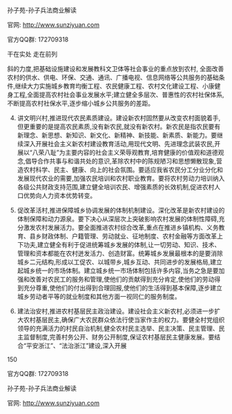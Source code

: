 孙子苑-孙子兵法商业解读

官网: http://www.sunziyuan.com

官方QQ群: 172709318

干在实处 走在前列

斜的力度,把基础设施建设和发展教科文卫体等社会事业的重点放到农村, 全面改善农村的供水、供电、环保、交通、通讯、广播电视、信息网络等公共服务的基础条件,继续大力实施城乡教育均衡工程、农民健康工程、农村文化建设工程、小康健身工程,全面提高农村社会事业发展水平;建立健全多层次、普惠性的农村社保体系,不断提高农村社保水平,逐步缩小城乡公共服务的差距。

4. 讲文明兴村,推进现代农民素质建设。建设新农村固然要从改变农村面貌着手,但更重要的是提高农民素质,没有新农民,就没有新农村。新农民是指农民要有新理念、新思想、新知识、新文化、新精神、新技能、新素质、新能力。要继续深入开展社会主义新农村建设教育活动,用现代文明、先进理念武装农民,开展以“八荣八耻”为主要内容的社会主义荣辱观教育,培育健康的价值观和道德观念,倡导合作共事与和谐共处的意识,革除农村中的陈规陋习和思想懒散现象,营造农村科学、民主、健康、向上的社会氛围。要适应我省农民分工分业分化和发展现代农业的需要,加强农民培训和农村职业教育。要将农村劳动力培训纳入各级公共财政支持范围,建立健全培训农民、增强素质的长效机制,促进农村人口优势向人力资本优势转变。

5. 促改革活村,推进保障城乡协调发展的体制机制建设。深化改革是新农村建设的体制保障和动力源泉。要下决心从深层次上突破影响农村发展的体制性障碍,充分激发农村发展活力。要全面推进农村综合改革,重点在推进乡镇机构、义务教育、县乡财政体制、户籍管理、劳动就业、征地制度、农村金融等方面改革上下功夫,建立健全有利于促进统筹城乡发展的体制,让一切劳动、知识、技术、管理和资本都能在农村迸发活力、创造财富。统筹城乡发展最根本的是要消除城乡二元结构,形成以工促农、以城带乡,城乡互动、共同进步的发展格局,建立起城乡统一的市场体制。建立城乡统一市场体制包括许多内容,当务之急是要加强和改善对农民工的服务和管理,使他们的贡献得到充分肯定,使他们的劳动得到充分尊重,使他们的付出得到合理回报,使他们的生活得到基本保障,逐步建立城乡劳动者平等的就业制度和其他方面一视同仁的服务制度。

6. 建法治安村,推进农村基层民主政治建设。建设社会主义新农村,必须进一步扩大农村基层民主,确保广大农民群众依法行使当家作主的权力。要健全村党组织领导的充满活力的村民自治机制,健全农村民主选举、民主决策、民主管理、民主监督制度,完善村务公开、财务公开制度,保证农村基层民主健康发展。要结合“平安浙江”、“法治浙江”建设,深入开展

150

官方QQ群: 172709318

孙子苑-孙子兵法商业解读

官网: http://www.sunziyuan.com